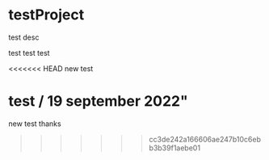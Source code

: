 # testProject
test desc


test 
test
test

<<<<<<< HEAD
new test

test / 19 september 2022"
=======
new test thanks 
>>>>>>> cc3de242a166606ae247b10c6ebb3b39f1aebe01
